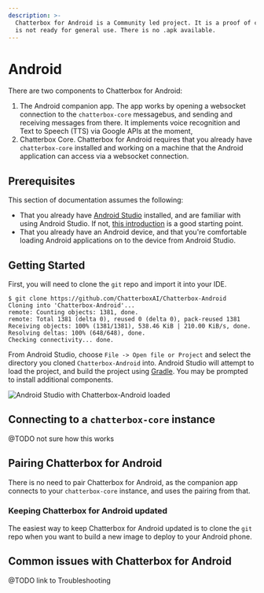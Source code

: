 ```yaml
---
description: >-
  Chatterbox for Android is a Community led project. It is a proof of concept and
  is not ready for general use. There is no .apk available.
---
```


# Android

There are two components to Chatterbox for Android:

1. The Android companion app. The app works by opening a websocket connection to the `chatterbox-core` messagebus, and sending and receiving messages from there. It implements voice recognition and Text to Speech \(TTS\) via Google APIs at the moment,
2. Chatterbox Core. Chatterbox for Android requires that you already have `chatterbox-core` installed and working on a machine that the Android application can access via a websocket connection.

## Prerequisites

This section of documentation assumes the following:

* That you already have [Android Studio](https://developer.android.com/studio/index.html) installed, and are familiar with using Android Studio. If not, [this introduction](https://developer.android.com/studio/intro/index.html) is a good starting point.
* That you already have an Android device, and that you're comfortable loading Android applications on to the device from Android Studio.

## Getting Started

First, you will need to clone the `git` repo and import it into your IDE.

```text
$ git clone https://github.com/ChatterboxAI/Chatterbox-Android
Cloning into 'Chatterbox-Android'...
remote: Counting objects: 1381, done.
remote: Total 1381 (delta 0), reused 0 (delta 0), pack-reused 1381
Receiving objects: 100% (1381/1381), 538.46 KiB | 210.00 KiB/s, done.
Resolving deltas: 100% (648/648), done.
Checking connectivity... done.
```

From Android Studio, choose `File -> Open file or Project` and select the directory you cloned `Chatterbox-Android` into. Android Studio will attempt to load the project, and build the project using [Gradle](https://gradle.org/). You may be prompted to install additional components.

![Android Studio with Chatterbox-Android loaded](https://chatterbox.ai/wp-content/uploads/2017/12/android-studio-with-chatterbox-for-android-loaded.png)

## Connecting to a `chatterbox-core` instance

@TODO not sure how this works

## Pairing Chatterbox for Android

There is no need to pair Chatterbox for Android, as the companion app connects to your `chatterbox-core` instance, and uses the pairing from that.

### Keeping Chatterbox for Android updated

The easiest way to keep Chatterbox for Android updated is to clone the `git` repo when you want to build a new image to deploy to your Android phone.

## Common issues with Chatterbox for Android

@TODO link to Troubleshooting

